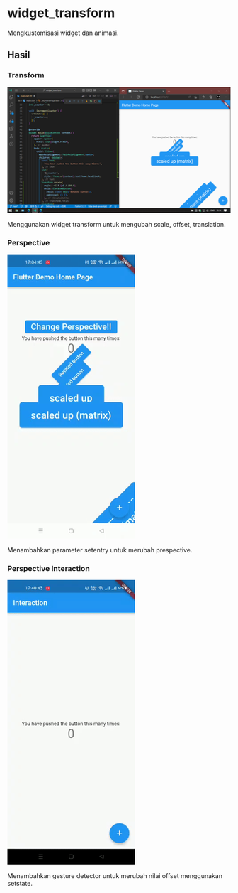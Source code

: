 # widget_transform

Mengkustomisasi widget dan animasi.

## Hasil

### Transform

![image](images/01.png)

Menggunakan widget transform untuk mengubah scale, offset, translation.

### Perspective

![gif](images/02.gif)

Menambahkan parameter setentry untuk merubah prespective.

### Perspective Interaction

![gif](images/03.gif)

Menambahkan gesture detector untuk merubah nilai offset menggunakan setstate.
